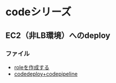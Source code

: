 # codeシリーズ
## EC2（非LB環境）へのdeploy
### ファイル
- [roleを作成する](./1/iam-role.yml)
- [codedeploy+codepipeline](./1/codepipeline.yml)